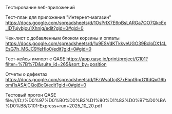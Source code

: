 Тестирование веб-приложений

Тест-план для приложения "Интернет-магазин"
https://docs.google.com/spreadsheets/d/1OsPrlX7E6pBsLARGa7OO7QkcEx_IDTujvbjou1Xhnig/edit?gid=0#gid=0

Чек-лист с добавленным блоком корзины и оплаты
https://docs.google.com/spreadsheets/d/1u9ESVdKTkkveUGO39BcloDX14LEsG7h_M6JC9YeHlo0/edit?gid=0#gid=0

Тест-кейсы импорт с QASE
https://app.qase.io/print/project/G101?filter=%7B%7D&suite_id=265&sort_by=position

Отчеты о дефектах 
https://docs.google.com/spreadsheets/d/1FzWvaDcjS7xEbptRprG1fdQxG6bomi1sASAjCQojBcQ/edit?gid=0#gid=0

Тестовый прогон QASE
file:///D:/%D0%97%D0%B0%D0%B3%D1%80%D1%83%D0%B7%D0%BA%D0%B8/G101-Express+run+2025_10_20.pdf
